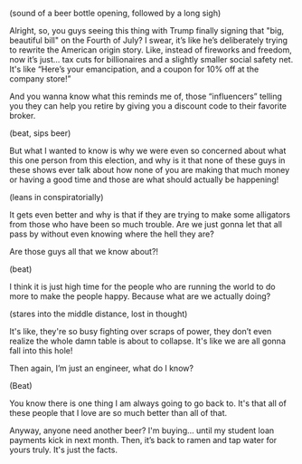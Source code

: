 (sound of a beer bottle opening, followed by a long sigh)

Alright, so, you guys seeing this thing with Trump finally signing that "big, beautiful bill" on the Fourth of July? I swear, it’s like he’s deliberately trying to rewrite the American origin story. Like, instead of fireworks and freedom, now it’s just… tax cuts for billionaires and a slightly smaller social safety net. It's like “Here’s your emancipation, and a coupon for 10% off at the company store!”

And you wanna know what this reminds me of, those “influencers” telling you they can help you retire by giving you a discount code to their favorite broker.

(beat, sips beer)

But what I wanted to know is why we were even so concerned about what this one person from this election, and why is it that none of these guys in these shows ever talk about how none of you are making that much money or having a good time and those are what should actually be happening!

(leans in conspiratorially)

It gets even better and why is that if they are trying to make some alligators from those who have been so much trouble. Are we just gonna let that all pass by without even knowing where the hell they are? 

Are those guys all that we know about?!

(beat)

I think it is just high time for the people who are running the world to do more to make the people happy. Because what are we actually doing?

(stares into the middle distance, lost in thought)

It's like, they're so busy fighting over scraps of power, they don’t even realize the whole damn table is about to collapse. It's like we are all gonna fall into this hole!

Then again, I’m just an engineer, what do I know?

(Beat)

You know there is one thing I am always going to go back to. It's that all of these people that I love are so much better than all of that.

Anyway, anyone need another beer? I'm buying… until my student loan payments kick in next month. Then, it’s back to ramen and tap water for yours truly.
It's just the facts.